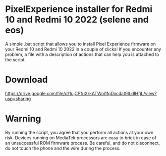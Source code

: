 # PixelExperience installer for Redmi 10 and Redmi 10 2022 (selene and eos)
A simple .bat script that allows you to install Pixel Experience firmware on your Redmi 10 and Redmi 10 2022 in a couple of clicks!
If you encounter any problem, a file with a description of actions that can help you is attached to the script.
# Download
https://drive.google.com/file/d/1ujCPfuXrkATWoi1fqDxcdat9lLdlHfjL/view?usp=sharing
# Warning
By running the script, you agree that you perform all actions at your own risk. Devices running on MediaTek processors are easy to brick in case of an unsuccessful ROM firmware process. Be careful, and do not disconnect, do not touch the phone and the wire during the process.

